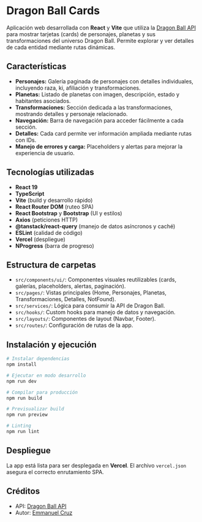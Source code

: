# Dragon Ball Cards

Aplicación web desarrollada con **React** y **Vite** que utiliza la [Dragon Ball API](https://web.dragonball-api.com/) para mostrar tarjetas (cards) de personajes, planetas y sus transformaciones del universo Dragon Ball. Permite explorar y ver detalles de cada entidad mediante rutas dinámicas.

## Características

- **Personajes:** Galería paginada de personajes con detalles individuales, incluyendo raza, ki, afiliación y transformaciones.
- **Planetas:** Listado de planetas con imagen, descripción, estado y habitantes asociados.
- **Transformaciones:** Sección dedicada a las transformaciones, mostrando detalles y personaje relacionado.
- **Navegación:** Barra de navegación para acceder fácilmente a cada sección.
- **Detalles:** Cada card permite ver información ampliada mediante rutas con IDs.
- **Manejo de errores y carga:** Placeholders y alertas para mejorar la experiencia de usuario.

## Tecnologías utilizadas

- **React 19**
- **TypeScript**
- **Vite** (build y desarrollo rápido)
- **React Router DOM** (ruteo SPA)
- **React Bootstrap** y **Bootstrap** (UI y estilos)
- **Axios** (peticiones HTTP)
- **@tanstack/react-query** (manejo de datos asíncronos y caché)
- **ESLint** (calidad de código)
- **Vercel** (despliegue)
- **NProgress** (barra de progreso)

## Estructura de carpetas

- `src/components/ui/`: Componentes visuales reutilizables (cards, galerías, placeholders, alertas, paginación).
- `src/pages/`: Vistas principales (Home, Personajes, Planetas, Transformaciones, Detalles, NotFound).
- `src/services/`: Lógica para consumir la API de Dragon Ball.
- `src/hooks/`: Custom hooks para manejo de datos y navegación.
- `src/layouts/`: Componentes de layout (Navbar, Footer).
- `src/routes/`: Configuración de rutas de la app.

## Instalación y ejecución

```bash
# Instalar dependencias
npm install

# Ejecutar en modo desarrollo
npm run dev

# Compilar para producción
npm run build

# Previsualizar build
npm run preview

# Linting
npm run lint
```

## Despliegue

La app está lista para ser desplegada en **Vercel**. El archivo `vercel.json` asegura el correcto enrutamiento SPA.

## Créditos

- API: [Dragon Ball API](https://web.dragonball-api.com/)
- Autor: [Emmanuel Cruz](https://github.com/emmanuel-cruz-dev/)
